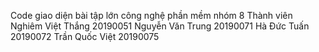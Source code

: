 Code giao diện bài tập lớn công nghệ phần mềm nhóm 8
Thành viên
Nghiêm Việt Thắng 20190051
Nguyễn Văn Trung 20190071
Hà Đức Tuấn 20190072
Trần Quốc Việt 20190075
